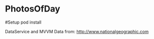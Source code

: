 # PhotosOfDay

#Setup 
pod install


DataService and MVVM
Data from: http://www.nationalgeographic.com
